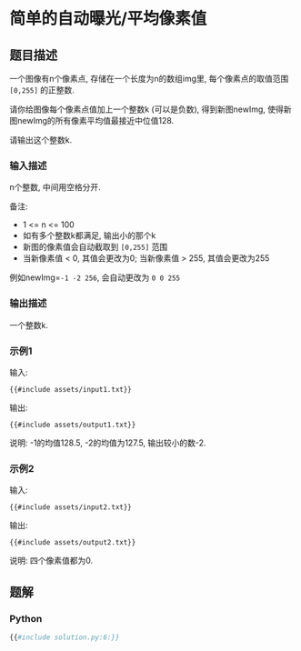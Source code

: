 # 简单的自动曝光/平均像素值

## 题目描述

一个图像有n个像素点, 存储在一个长度为n的数组img里, 每个像素点的取值范围 `[0,255]` 的正整数.

请你给图像每个像素点值加上一个整数k (可以是负数), 得到新图newImg, 使得新图newImg的所有像素平均值最接近中位值128.

请输出这个整数k.

### 输入描述

n个整数, 中间用空格分开.

备注:

- 1 <= n <= 100
- 如有多个整数k都满足, 输出小的那个k
- 新图的像素值会自动截取到 `[0,255]` 范围
- 当新像素值 < 0, 其值会更改为0; 当新像素值 > 255, 其值会更改为255

例如newImg=`-1 -2 256`, 会自动更改为 `0 0 255`

### 输出描述

一个整数k.

### 示例1

输入:

```text
{{#include assets/input1.txt}}
```

输出:

```text
{{#include assets/output1.txt}}
```

说明: -1的均值128.5, -2的均值为127.5, 输出较小的数-2.

### 示例2

输入:

```text
{{#include assets/input2.txt}}
```

输出:

```text
{{#include assets/output2.txt}}
```

说明: 四个像素值都为0.

## 题解

### Python

```python
{{#include solution.py:6:}}
```